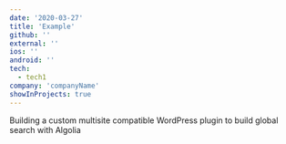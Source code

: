 ```yaml
---
date: '2020-03-27'
title: 'Example'
github: ''
external: ''
ios: ''
android: ''
tech:
  - tech1
company: 'companyName'
showInProjects: true
---
```


Building a custom multisite compatible WordPress plugin to build global search with Algolia
